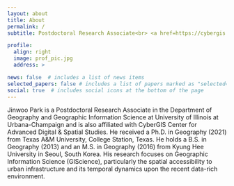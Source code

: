```yaml
---
layout: about
title: About
permalink: /
subtitle: Postdoctoral Research Associate<br> <a href=https://cybergis.illinois.edu/>CyberGIS Center for Advanced Digital and Spatial Studies</a> <br> University of Illinois Urbana-Champaign

profile:
  align: right
  image: prof_pic.jpg
  address: >

news: false  # includes a list of news items
selected_papers: false # includes a list of papers marked as "selected={true}"
social: true  # includes social icons at the bottom of the page
---
```


Jinwoo Park is a Postdoctoral Research Associate in the Department of Geography and Geographic Information Science at University of Illinois at Urbana-Champaign and is also affiliated with CyberGIS Center for Advanced Digital & Spatial Studies. He received a Ph.D. in Geography (2021) from Texas A&M University, College Station, Texas. He holds a B.S. in Geography (2013) and an M.S. in Geography (2016) from Kyung Hee University in Seoul, South Korea. His research focuses on Geographic Information Science (GIScience), particularly the spatial accessibility to urban infrastructure and its temporal dynamics upon the recent data-rich environment. 

